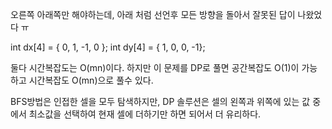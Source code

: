 오른쪽 아래쪽만 해야하는데, 아래 처럼 선언후 모든 방향을 돌아서 잘못된 답이 나왔었다 ㅠ

int dx[4] = { 0, 1, -1, 0 };
int dy[4] = { 1, 0, 0, -1};

둘다 시간복잡도는 O(mn)이다.
하지만 이 문제를 DP로 풀면 공간복잡도 O(1)이 가능하고 시간복잡도 O(mn)으로 풀수 있다.

BFS방법은 인접한 셀을 모두 탐색하지만, DP 솔루션은 셀의 왼쪽과 위쪽에 있는 값 중에서 최소값을 선택하여 현재 셀에 더하기만 하면 되어서 더 유리하다.
